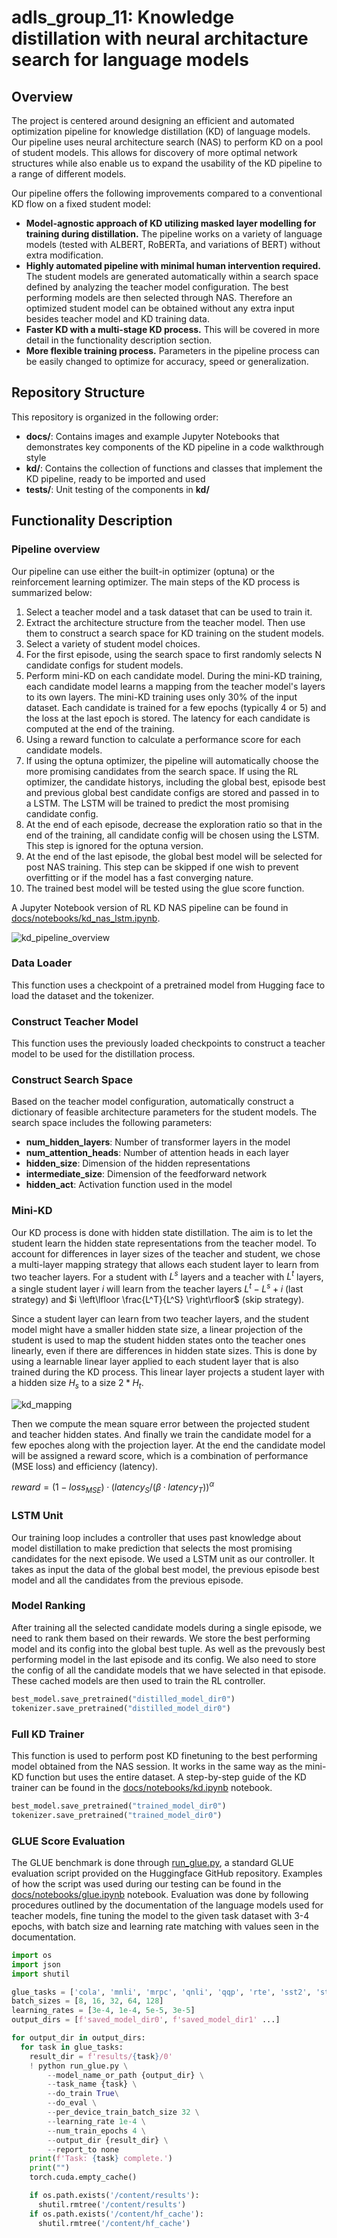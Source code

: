 # adls_group_11: Knowledge distillation with neural architacture search for language models
## Overview

The project is centered around designing an efficient and automated optimization pipeline for knowledge distillation (KD) of language models. Our pipeline uses neural architecture search (NAS) to perform KD on a pool of student models. This allows for discovery of more optimal network structures while also enable us to expand the usability of the KD pipeline to a range of different models.

Our pipeline offers the following improvements compared to a conventional KD flow on a fixed student model:
- **Model-agnostic approach of KD utilizing masked layer modelling for training during distillation.** The pipeline works on a variety of language models (tested with ALBERT, RoBERTa, and variations of BERT) without extra modification. 
- **Highly automated pipeline with minimal human intervention required.** The student models are generated automatically within a search space defined by analyzing the teacher model configuration. The best performing models are then selected through NAS. Therefore an optimized student model can be obtained without any extra input besides teacher model and KD training data.
- **Faster KD with a multi-stage KD process.** This will be covered in more detail in the functionality description section.
- **More flexible training process.** Parameters in the pipeline process can be easily changed to optimize for accuracy, speed or generalization.

## Repository Structure
This repository is organized in the following order:
- **docs/**: Contains images and example Jupyter Notebooks that demonstrates key components of the KD pipeline in a code walkthrough style
- **kd/**: Contains the collection of functions and classes that implement the KD pipeline, ready to be imported and used
- **tests/**: Unit testing of the components in **kd/**

## Functionality Description
### Pipeline overview
Our pipeline can use either the built-in optimizer (optuna) or the reinforcement learning optimizer. The main steps of the KD process is summarized below:
1. Select a teacher model and a task dataset that can be used to train it.
2. Extract the architecture structure from the teacher model. Then use them to construct a search space for KD training on the student models.
3. Select a variety of student model choices.
4. For the first episode, using the search space to first randomly selects N candidate configs for student models.
5. Perform mini-KD on each candidate model. During the mini-KD training, each candidate model learns a mapping from the teacher model's layers to its own layers. The mini-KD training uses only 30% of the input dataset. Each candidate is trained for a few epochs (typically 4 or 5) and the loss at the last epoch is stored. The latency for each candidate is computed at the end of the training.
6. Using a reward function to calculate a performance score for each candidate models.
7. If using the optuna optimizer, the pipeline will automatically choose the more promising candidates from the search space. If using the RL optimizer, the candidate historys, including the global best, episode best and previous global best candidate configs are stored and passed in to a LSTM. The LSTM will be trained to predict the most promising candidate config.
8. At the end of each episode, decrease the exploration ratio so that in the end of the training, all candidate config will be chosen using the LSTM. This step is ignored for the optuna version.
9. At the end of the last episode, the global best model will be selected for post NAS training. This step can be skipped if one wish to prevent overfitting or if the model has a fast converging nature.
10. The trained best model will be tested using the glue score function.

A Jupyter Notebook version of RL KD NAS pipeline can be found in [docs/notebooks/kd_nas_lstm.ipynb](docs/notebooks/kd_nas/lstm.ipynb).

![kd_pipeline_overview](docs/imgs/kd_pipeline_overview.jpg)

### Data Loader
This function uses a checkpoint of a pretrained model from Hugging face to load the dataset and the tokenizer.

### Construct Teacher Model
This function uses the previously loaded checkpoints to construct a teacher model to be used for the distillation process.

### Construct Search Space

Based on the teacher model configuration, automatically construct a dictionary of feasible architecture parameters for the student models. The search space includes the following parameters:
- **num_hidden_layers**: Number of transformer layers in the model
- **num_attention_heads**: Number of attention heads in each layer
- **hidden_size**: Dimension of the hidden representations
- **intermediate_size**: Dimension of the feedforward network
- **hidden_act**: Activation function used in the model

### Mini-KD

Our KD process is done with hidden state distillation. The aim is to let the student learn the hidden state representations from the teacher model. To account for differences in layer sizes of the teacher and student, we chose a multi-layer mapping strategy that allows each student layer to learn from two teacher layers. For a student with $L^s$ layers and a teacher with $L^t$ layers, a single student layer $i$ will learn from the teacher layers $L^t-L^s+i$ (last strategy) and $i \left\lfloor \frac{L^T}{L^S} \right\rfloor$ (skip strategy). 

Since a student layer can learn from two teacher layers, and the student model might have a smaller hidden state size, a linear projection of the student is used to map the student hidden states onto the teacher ones linearly, even if there are differences in hidden state sizes. This is done by using a learnable linear layer applied to each student layer that is also trained during the KD process. This linear layer projects a student layer with a hidden size $H_s$ to a size $2*H_t$. 

![kd_mapping](docs/imgs/kd_mapping.jpg)

Then we compute the mean square error between the projected student and teacher hidden states. And finally we train the candidate model for a few epoches along with the projection layer. At the end the candidate model will be assigned a reward score, which is a combination of performance (MSE loss) and efficiency (latency). 

$reward = (1 - loss_{MSE}) · (latency_S / (β · latency_T))^α$

### LSTM Unit
Our training loop includes a controller that uses past knowledge about model distillation to make prediction that selects the most promising candidates for the next episode. We used a LSTM unit as our controller. It takes as input the data of the global best model, the previous episode best model and all the candidates from the previous episode.

### Model Ranking

After training all the selected candidate models during a single episode, we need to rank them based on their rewards. We store the best performing model and its config into the global best tuple. As well as the prevously best performing model in the last episode and its config. We also need to store the config of all the candidate models that we have selected in that episode. These cached models are then used to train the RL controller.

```python
best_model.save_pretrained("distilled_model_dir0")
tokenizer.save_pretrained("distilled_model_dir0")
```

### Full KD Trainer
This function is used to perform post KD finetuning to the best performing model obtained from the NAS session. It works in the same way as the mini-KD function but uses the entire dataset. A step-by-step guide of the KD trainer can be found in the [docs/notebooks/kd.ipynb](docs/notebooks/kd.ipynb) notebook.

```python
best_model.save_pretrained("trained_model_dir0")
tokenizer.save_pretrained("trained_model_dir0")
```

### GLUE Score Evaluation
The GLUE benchmark is done through [run_glue.py](https://github.com/huggingface/transformers/blob/main/examples/pytorch/text-classification/run_glue.py), a standard GLUE evaluation script provided on the Huggingface GitHub repository. Examples of how the script was used during our testing can be found in the [docs/notebooks/glue.ipynb](docs/notebooks/glue.ipynb) notebook. Evaluation was done by following procedures outlined by the documentation of the language models used for teacher models, fine tuning the model to the given task dataset with 3-4 epochs, with batch size and learning rate matching with values seen in the documentation. 

```python
import os
import json
import shutil

glue_tasks = ['cola', 'mnli', 'mrpc', 'qnli', 'qqp', 'rte', 'sst2', 'stsb', 'wnli']
batch_sizes = [8, 16, 32, 64, 128]
learning_rates = [3e-4, 1e-4, 5e-5, 3e-5]
output_dirs = [f'saved_model_dir0', f'saved_model_dir1' ...]

for output_dir in output_dirs:
  for task in glue_tasks:
    result_dir = f'results/{task}/0'
    ! python run_glue.py \
        --model_name_or_path {output_dir} \
        --task_name {task} \
        --do_train True\
        --do_eval \
        --per_device_train_batch_size 32 \
        --learning_rate 1e-4 \
        --num_train_epochs 4 \
        --output_dir {result_dir} \
        --report_to none
    print(f'Task: {task} complete.')
    print("")
    torch.cuda.empty_cache()

    if os.path.exists('/content/results'):
      shutil.rmtree('/content/results')
    if os.path.exists('/content/hf_cache'):
      shutil.rmtree('/content/hf_cache')
```
